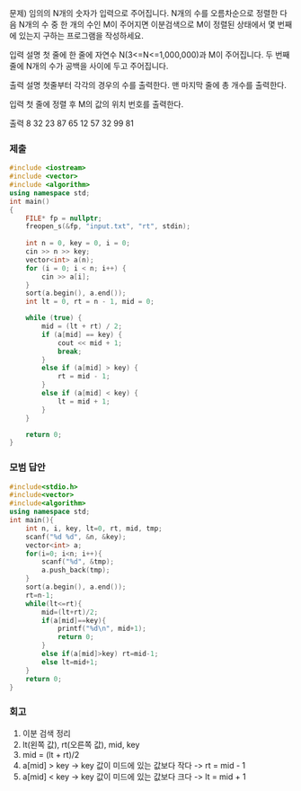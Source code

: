문제)
임의의 N개의 숫자가 입력으로 주어집니다. N개의 수를 오름차순으로 정렬한 다음 N개의 수
중 한 개의 수인 M이 주어지면 이분검색으로 M이 정렬된 상태에서 몇 번째에 있는지 구하는
프로그램을 작성하세요.

입력 설명
첫 줄에 한 줄에 자연수 N(3<=N<=1,000,000)과 M이 주어집니다.
두 번째 줄에 N개의 수가 공백을 사이에 두고 주어집니다.

출력 설명
첫줄부터 각각의 경우의 수를 출력한다.
맨 마지막 줄에 총 개수를 출력한다.

입력
첫 줄에 정렬 후 M의 값의 위치 번호를 출력한다.

출력
8 32
23 87 65 12 57 32 99 81

### 제출
``` Cpp
#include <iostream>
#include <vector>
#include <algorithm>
using namespace std;
int main()
{
	FILE* fp = nullptr;
	freopen_s(&fp, "input.txt", "rt", stdin);
	
	int n = 0, key = 0, i = 0;
	cin >> n >> key;
	vector<int> a(n);
	for (i = 0; i < n; i++) {
		cin >> a[i];
	}
	sort(a.begin(), a.end());
	int lt = 0, rt = n - 1, mid = 0;

	while (true) {
		mid = (lt + rt) / 2;
		if (a[mid] == key) {
			cout << mid + 1;
			break;
		}
		else if (a[mid] > key) {
			rt = mid - 1;
		}
		else if (a[mid] < key) {
			lt = mid + 1;
		}
	}

	return 0;
}
```

### 모범 답안
``` Cpp
#include<stdio.h>
#include<vector>
#include<algorithm>
using namespace std;
int main(){
	int n, i, key, lt=0, rt, mid, tmp;
	scanf("%d %d", &n, &key);
	vector<int> a;
	for(i=0; i<n; i++){
		scanf("%d", &tmp);
		a.push_back(tmp);	
	}
	sort(a.begin(), a.end());
	rt=n-1;
	while(lt<=rt){
		mid=(lt+rt)/2;
		if(a[mid]==key){
			printf("%d\n", mid+1);
			return 0;
		}
		else if(a[mid]>key) rt=mid-1;
		else lt=mid+1;
	}
	return 0;
}
```

### 회고
1. 이분 검색 정리
2. lt(왼쪽 값), rt(오른쪽 값), mid, key
3. mid = (lt + rt)/2
4. a[mid] > key -> key 값이 미드에 있는 값보다 작다 -> rt = mid - 1
5. a[mid] < key -> key 값이 미드에 있는 값보다 크다 -> lt = mid + 1